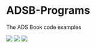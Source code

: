 # ADSB-Programs

The ADS Book code examples

![](https://img.shields.io/github/languages/count/ashtanyuk/ADSB-Programs)
![](https://img.shields.io/github/workflow/status/ashtanyuk/ADSB-Programs/release)
![](https://img.shields.io/github/workflow/status/ashtanyuk/ADSB-Programs/cpplint)
